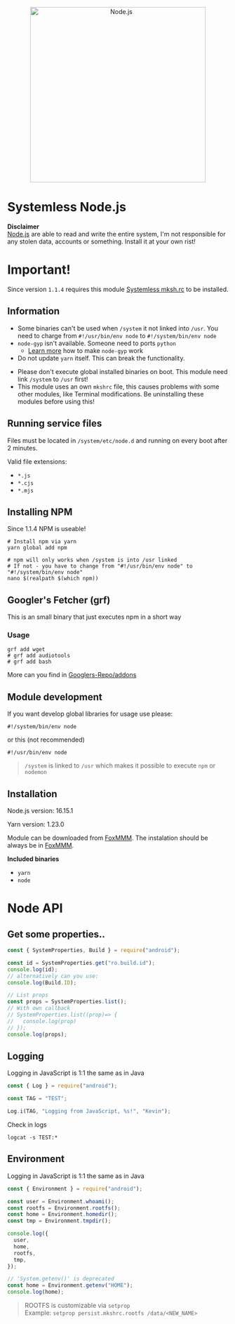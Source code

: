 [nodejs]: https://nodejs.org/en/
[foxmmm]: https://github.com/Fox2Code/FoxMagiskModuleManager

<p align="center">
  <a href="https://nodejs.org/">
    <img
      alt="Node.js"
      src="https://nodejs.org/static/images/logo-light.svg"
      width="400"
    />
  </a>
</p>

# Systemless Node.js

**Disclaimer**  
[Node.js][nodejs] are able to read and write the entire system, I'm not responsible for any stolen data, accounts or something. Install it at your own rist!

# Important!

Since version `1.1.4` requires this module [Systemless mksh.rc](https://github.com/Magisk-Modules-Alt-Repo/mkshrc) to be installed.

## Information

- Some binaries can't be used when `/system` it not linked into `/usr`. You need to charge from `#!/usr/bin/env node` to `#!/system/bin/env node`
- `node-gyp` isn't available. Someone need to ports `python`
  - [Learn more](https://github.com/Magisk-Modules-Alt-Repo/node/wiki/Install-Code-Server-and-run-it) how to make `node-gyp` work
- Do not update `yarn` itself. This can break the functionality.
<!-- - Do not use `npm`, you can install it via `yarn global add npm`, but `npm` isn't right configured for Android root usage.-->
- Please don't execute global installed binaries on boot. This module need link `/system` to `/usr` first!
- This module uses an own `mkshrc` file, this causes problems with some other modules, like Terminal modifications. Be uninstalling these modules before using this!

## Running service files

Files must be located in `/system/etc/node.d` and running on every boot after 2 minutes.

Valid file extensions:

- `*.js`
- `*.cjs`
- `*.mjs`

## Installing NPM

Since 1.1.4 NPM is useable!

```shell
# Install npm via yarn
yarn global add npm

# npm will only works when /system is into /usr linked
# If not - you have to change from "#!/usr/bin/env node" to "#!/system/bin/env node"
nano $(realpath $(which npm))
```

## Googler's Fetcher (grf)

This is an small binary that just executes npm in a short way

### Usage

```shell
grf add wget
# grf add audiotools
# grf add bash
```

More can you find in [Googlers-Repo/addons](https://github.com/Googlers-Repo/addons)

## Module development

If you want develop global libraries for usage use please:

```shell
#!/system/bin/env node
```

or this (not recommended)

```shell
#!/usr/bin/env node
```

> `/system` is linked to `/usr` which makes it possible to execute `npm` or `nodemon`

## Installation

Node.js version: 16.15.1

Yarn version: 1.23.0

Module can be downloaded from [FoxMMM][foxmmm]. The instalation should be always be in [FoxMMM][foxmmm].

**Included binaries**

- `yarn`
- `node`

# Node API

## Get some properties..

```javascript
const { SystemProperties, Build } = require("android");

const id = SystemProperties.get("ro.build.id");
console.log(id);
// alternatively can you use:
console.log(Build.ID);

// List props
const props = SystemProperties.list();
// With own callback
// SystemProperties.list((prop)=> {
//   console.log(prop)
// });
console.log(props);
```

## Logging

Logging in JavaScript is 1:1 the same as in Java

```javascript
const { Log } = require("android");

const TAG = "TEST";

Log.i(TAG, "Logging from JavaScript, %s!", "Kevin");
```

Check in logs

```shell
logcat -s TEST:*
```

## Environment

Logging in JavaScript is 1:1 the same as in Java

```javascript
const { Environment } = require("android");

const user = Environment.whoami();
const rootfs = Environment.rootfs();
const home = Environment.homedir();
const tmp = Environment.tmpdir();

console.log({
  user,
  home,
  rootfs,
  tmp,
});

// 'System.getenv()' is deprecated
const home = Environment.getenv("HOME");
console.log(home);
```

> ROOTFS is customizable via `setprop`    
> Example: `setprop persist.mkshrc.rootfs /data/<NEW_NAME>`
